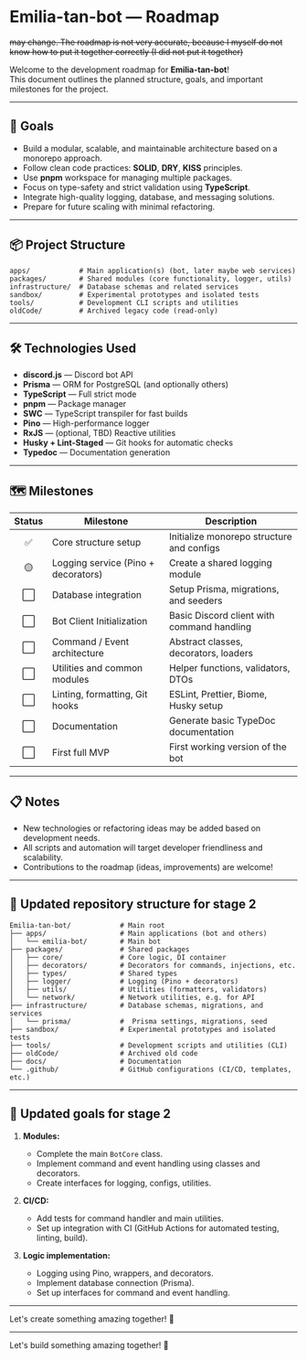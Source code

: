 # Emilia-tan-bot — Roadmap

~~may change. The roadmap is not very accurate, because I myself do not know how to put it together correctly (I did not put it together)~~

Welcome to the development roadmap for **Emilia-tan-bot**!  
This document outlines the planned structure, goals, and important milestones for the project.

---

## 🌟 Goals

- Build a modular, scalable, and maintainable architecture based on a monorepo approach.
- Follow clean code practices: **SOLID**, **DRY**, **KISS** principles.
- Use **pnpm** workspace for managing multiple packages.
- Focus on type-safety and strict validation using **TypeScript**.
- Integrate high-quality logging, database, and messaging solutions.
- Prepare for future scaling with minimal refactoring.

---

## 📦 Project Structure

```
apps/            # Main application(s) (bot, later maybe web services)
packages/        # Shared modules (core functionality, logger, utils)
infrastructure/  # Database schemas and related services
sandbox/         # Experimental prototypes and isolated tests
tools/           # Development CLI scripts and utilities
oldCode/         # Archived legacy code (read-only)
```


---

## 🛠️ Technologies Used

- **discord.js** — Discord bot API
- **Prisma** — ORM for PostgreSQL (and optionally others)
- **TypeScript** — Full strict mode
- **pnpm** — Package manager
- **SWC** — TypeScript transpiler for fast builds
- **Pino** — High-performance logger
- **RxJS** — (optional, TBD) Reactive utilities
- **Husky + Lint-Staged** — Git hooks for automatic checks
- **Typedoc** — Documentation generation

---

## 🗺️ Milestones

| Status | Milestone                           | Description                                |
| :----: | ----------------------------------- | ------------------------------------------ |
|   ✅    | Core structure setup                | Initialize monorepo structure and configs  |
|   🟡    | Logging service (Pino + decorators) | Create a shared logging module             |
|   ⬜    | Database integration                | Setup Prisma, migrations, and seeders      |
|   ⬜    | Bot Client Initialization           | Basic Discord client with command handling |
|   ⬜    | Command / Event architecture        | Abstract classes, decorators, loaders      |
|   ⬜    | Utilities and common modules        | Helper functions, validators, DTOs         |
|   ⬜    | Linting, formatting, Git hooks      | ESLint, Prettier, Biome, Husky setup       |
|   ⬜    | Documentation                       | Generate basic TypeDoc documentation       |
|   ⬜    | First full MVP                      | First working version of the bot           |

---

## 📋 Notes

- New technologies or refactoring ideas may be added based on development needs.
- All scripts and automation will target developer friendliness and scalability.
- Contributions to the roadmap (ideas, improvements) are welcome!

---

## 🚀 Updated repository structure for stage 2

```
Emilia-tan-bot/            # Main root
├── apps/                  # Main applications (bot and others)
│   └── emilia-bot/        # Main bot
├── packages/              # Shared packages
│   ├── core/              # Core logic, DI container
│   ├── decorators/        # Decorators for commands, injections, etc.
│   ├── types/             # Shared types
│   ├── logger/            # Logging (Pino + decorators)
│   ├── utils/             # Utilities (formatters, validators)
│   └── network/           # Network utilities, e.g. for API
├── infrastructure/        # Database schemas, migrations, and services
│   └── prisma/            #  Prisma settings, migrations, seed
├── sandbox/               # Experimental prototypes and isolated tests
├── tools/                 # Development scripts and utilities (CLI)
├── oldCode/               # Archived old code
├── docs/                  # Documentation
└── .github/               # GitHub configurations (CI/CD, templates, etc.)
```

---

## 🚀 Updated goals for stage 2

1. **Modules:**
   - Complete the main `BotCore` class.
   - Implement command and event handling using classes and decorators.
   - Create interfaces for logging, configs, utilities.

   
2. **CI/CD:**
   - Add tests for command handler and main utilities.
   - Set up integration with CI (GitHub Actions for automated testing, linting, build).

3. **Logic implementation:**
   - Logging using Pino, wrappers, and decorators.
   - Implement database connection (Prisma).
   - Set up interfaces for command and event handling.

---
Let's create something amazing together! 🚀

---

Let's build something amazing together! 🚀
